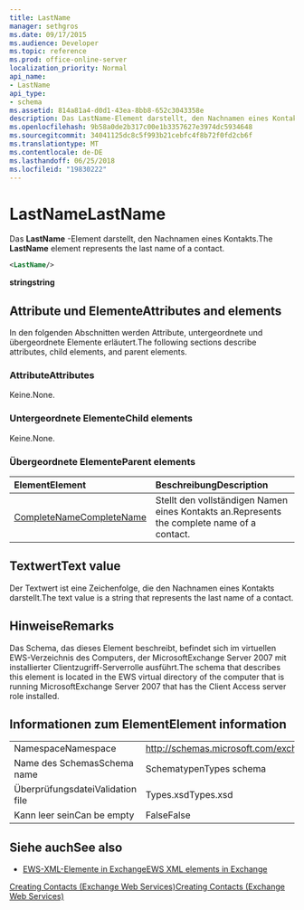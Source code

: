 ```yaml
---
title: LastName
manager: sethgros
ms.date: 09/17/2015
ms.audience: Developer
ms.topic: reference
ms.prod: office-online-server
localization_priority: Normal
api_name:
- LastName
api_type:
- schema
ms.assetid: 814a81a4-d0d1-43ea-8bb8-652c3043358e
description: Das LastName-Element darstellt, den Nachnamen eines Kontakts.
ms.openlocfilehash: 9b58a0de2b317c00e1b3357627e3974dc5934648
ms.sourcegitcommit: 34041125dc8c5f993b21cebfc4f8b72f0fd2cb6f
ms.translationtype: MT
ms.contentlocale: de-DE
ms.lasthandoff: 06/25/2018
ms.locfileid: "19830222"
---
```

# <a name="lastname"></a><span data-ttu-id="8b537-103">LastName</span><span class="sxs-lookup"><span data-stu-id="8b537-103">LastName</span></span>

<span data-ttu-id="8b537-104">Das **LastName** -Element darstellt, den Nachnamen eines Kontakts.</span><span class="sxs-lookup"><span data-stu-id="8b537-104">The **LastName** element represents the last name of a contact.</span></span> 
  
```xml
<LastName/>
```

 <span data-ttu-id="8b537-105">**string**</span><span class="sxs-lookup"><span data-stu-id="8b537-105">**string**</span></span>
## <a name="attributes-and-elements"></a><span data-ttu-id="8b537-106">Attribute und Elemente</span><span class="sxs-lookup"><span data-stu-id="8b537-106">Attributes and elements</span></span>

<span data-ttu-id="8b537-107">In den folgenden Abschnitten werden Attribute, untergeordnete und übergeordnete Elemente erläutert.</span><span class="sxs-lookup"><span data-stu-id="8b537-107">The following sections describe attributes, child elements, and parent elements.</span></span>
  
### <a name="attributes"></a><span data-ttu-id="8b537-108">Attribute</span><span class="sxs-lookup"><span data-stu-id="8b537-108">Attributes</span></span>

<span data-ttu-id="8b537-109">Keine.</span><span class="sxs-lookup"><span data-stu-id="8b537-109">None.</span></span>
  
### <a name="child-elements"></a><span data-ttu-id="8b537-110">Untergeordnete Elemente</span><span class="sxs-lookup"><span data-stu-id="8b537-110">Child elements</span></span>

<span data-ttu-id="8b537-111">Keine.</span><span class="sxs-lookup"><span data-stu-id="8b537-111">None.</span></span>
  
### <a name="parent-elements"></a><span data-ttu-id="8b537-112">Übergeordnete Elemente</span><span class="sxs-lookup"><span data-stu-id="8b537-112">Parent elements</span></span>

|<span data-ttu-id="8b537-113">**Element**</span><span class="sxs-lookup"><span data-stu-id="8b537-113">**Element**</span></span>|<span data-ttu-id="8b537-114">**Beschreibung**</span><span class="sxs-lookup"><span data-stu-id="8b537-114">**Description**</span></span>|
|:-----|:-----|
|[<span data-ttu-id="8b537-115">CompleteName</span><span class="sxs-lookup"><span data-stu-id="8b537-115">CompleteName</span></span>](completename.md) <br/> |<span data-ttu-id="8b537-116">Stellt den vollständigen Namen eines Kontakts an.</span><span class="sxs-lookup"><span data-stu-id="8b537-116">Represents the complete name of a contact.</span></span>  <br/> |
   
## <a name="text-value"></a><span data-ttu-id="8b537-117">Textwert</span><span class="sxs-lookup"><span data-stu-id="8b537-117">Text value</span></span>

<span data-ttu-id="8b537-118">Der Textwert ist eine Zeichenfolge, die den Nachnamen eines Kontakts darstellt.</span><span class="sxs-lookup"><span data-stu-id="8b537-118">The text value is a string that represents the last name of a contact.</span></span>
  
## <a name="remarks"></a><span data-ttu-id="8b537-119">Hinweise</span><span class="sxs-lookup"><span data-stu-id="8b537-119">Remarks</span></span>

<span data-ttu-id="8b537-120">Das Schema, das dieses Element beschreibt, befindet sich im virtuellen EWS-Verzeichnis des Computers, der MicrosoftExchange Server 2007 mit installierter Clientzugriff-Serverrolle ausführt.</span><span class="sxs-lookup"><span data-stu-id="8b537-120">The schema that describes this element is located in the EWS virtual directory of the computer that is running MicrosoftExchange Server 2007 that has the Client Access server role installed.</span></span>
  
## <a name="element-information"></a><span data-ttu-id="8b537-121">Informationen zum Element</span><span class="sxs-lookup"><span data-stu-id="8b537-121">Element information</span></span>

|||
|:-----|:-----|
|<span data-ttu-id="8b537-122">Namespace</span><span class="sxs-lookup"><span data-stu-id="8b537-122">Namespace</span></span>  <br/> |http://schemas.microsoft.com/exchange/services/2006/types  <br/> |
|<span data-ttu-id="8b537-123">Name des Schemas</span><span class="sxs-lookup"><span data-stu-id="8b537-123">Schema name</span></span>  <br/> |<span data-ttu-id="8b537-124">Schematypen</span><span class="sxs-lookup"><span data-stu-id="8b537-124">Types schema</span></span>  <br/> |
|<span data-ttu-id="8b537-125">Überprüfungsdatei</span><span class="sxs-lookup"><span data-stu-id="8b537-125">Validation file</span></span>  <br/> |<span data-ttu-id="8b537-126">Types.xsd</span><span class="sxs-lookup"><span data-stu-id="8b537-126">Types.xsd</span></span>  <br/> |
|<span data-ttu-id="8b537-127">Kann leer sein</span><span class="sxs-lookup"><span data-stu-id="8b537-127">Can be empty</span></span>  <br/> |<span data-ttu-id="8b537-128">False</span><span class="sxs-lookup"><span data-stu-id="8b537-128">False</span></span>  <br/> |
   
## <a name="see-also"></a><span data-ttu-id="8b537-129">Siehe auch</span><span class="sxs-lookup"><span data-stu-id="8b537-129">See also</span></span>



- [<span data-ttu-id="8b537-130">EWS-XML-Elemente in Exchange</span><span class="sxs-lookup"><span data-stu-id="8b537-130">EWS XML elements in Exchange</span></span>](ews-xml-elements-in-exchange.md)


[<span data-ttu-id="8b537-131">Creating Contacts (Exchange Web Services)</span><span class="sxs-lookup"><span data-stu-id="8b537-131">Creating Contacts (Exchange Web Services)</span></span>](http://msdn.microsoft.com/library/4845917e-70d1-481c-bbd7-011ec6571789%28Office.15%29.aspx)

